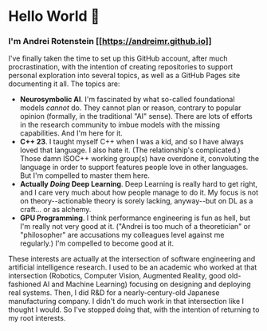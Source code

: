 # Hello World 👋

### I'm Andrei Rotenstein [[https://andreimr.github.io]]
I've finally taken the time to set up this GitHub account, after much procrastination, with the intention of creating repositories to support personal exploration into several topics, as well as a GitHub Pages site documenting it all. The topics are:
 - **Neurosymbolic AI**. I'm fascinated by what so-called foundational models _cannot_ do. They cannot plan or reason, contrary to popular opinion (formally, in the traditional "AI" sense). There are lots of efforts in the research community to imbue models with the missing capabilities. And I'm here for it.
 - **C++ 23**. I taught myself C++ when I was a kid, and so I have always loved that language. I also hate it. (The relationship's complicated.) Those damn ISOC++ working group(s) have overdone it, convoluting the language in order to support features people love in other languages. But I'm compelled to master them here.
 - **Actually _Doing_ Deep Learning**. Deep Learning is really hard to get right, and I care very much about how people manage to do it. My focus is not on theory--actionable theory is sorely lacking, anyway--but on DL as a craft... or as alchemy.
 - **GPU Programming**. I think performance engineering is fun as hell, but I'm really not very good at it. ("Andrei is too much of a theoretician" or "philosopher" are accusations my colleagues level against me regularly.) I'm compelled to become good at it.

These interests are actually at the intersection of software engineering and artificial intelligence research. I used to be an academic who worked at that intersection (Robotics, Computer Vision, Augmented Reality, good old-fashioned AI and Machine Learning) focusing on designing and deploying real systems. Then, I did R&D for a nearly-century-old Japanese manufacturing company. I didn't do much work in that intersection like I thought I would. So I've stopped doing that, with the intention of returning to my root interests.

<!--
**andreimr/andreimr** is a ✨ _special_ ✨ repository because its `README.md` (this file) appears on your GitHub profile.

Here are some ideas to get you started:

- 🔭 I’m currently working on ...
- 🌱 I’m currently learning ...
- 👯 I’m looking to collaborate on ...
- 🤔 I’m looking for help with ...
- 💬 Ask me about ...
- 📫 How to reach me: ...
- 😄 Pronouns: ...
- ⚡ Fun fact: ...
-->
